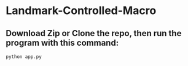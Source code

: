 # Landmark-Controlled-Macro

## Download Zip or Clone the repo, then run the program with this command:
```
python app.py
```
